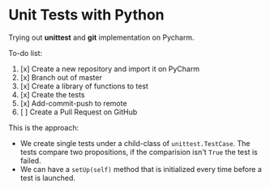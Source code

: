 # Unit Tests with Python
Trying out __unittest__ and __git__ implementation on Pycharm.

To-do list:
1. [x] Create a new repository and import it on PyCharm
2. [x] Branch out of master
3. [x] Create a library of functions to test
4. [x] Create the tests
5. [x] Add-commit-push to remote
6. [ ] Create a Pull Request on GitHub

This is the approach:
* We create single tests under a child-class of `unittest.TestCase`. The tests compare two propositions, if the comparision isn't `True` the test is failed.
* We can have a `setUp(self)` method that is initialized every time before a test is launched.

